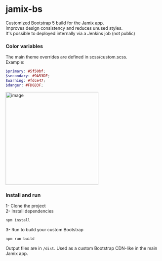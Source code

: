 # jamix-bs

Customized Bootstrap 5 build for the [Jamix app](https://github.com/Deblak/jamix-app).  
Improves design consistency and reduces unused styles.  
It's possible to deployed internally via a Jenkins job (not public)

### Color variables

The main theme overrides are defined in scss/custom.scss.  
Example:
```scss
$primary: #5f50bf;
$secondary: #9A53DE;
$warning: #fdce47;
$danger: #FD6B3F;
````
<img src="https://github.com/user-attachments/assets/b1a288c7-40a1-48ae-b58e-c185c9aa867a" alt="image" width="300">



### Install and run
1- Clone the project  
2- Install dependencies  
```bash
npm install
```
3- Run to build your custom Bootstrap  
```bash
npm run build
```

Output files are in `/dist`.
Used as a custom Bootstrap CDN-like in the main Jamix app.
